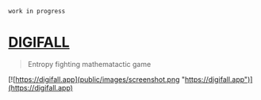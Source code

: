 `work in progress`

# [DIGIFALL](https://digifall.app)

> Entropy fighting mathematactic game

[![https://digifall.app](public/images/screenshot.png "https://digifall.app")](https://digifall.app)

